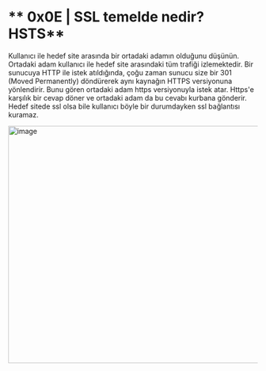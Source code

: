 # ** 0x0E | SSL temelde nedir? HSTS**

Kullanıcı ile hedef site arasında bir ortadaki adamın olduğunu düşünün. Ortadaki adam kullanıcı ile hedef site arasındaki tüm trafiği izlemektedir. Bir sunucuya HTTP ile
istek atıldığında, çoğu zaman sunucu size bir 301 (Moved Permanently) döndürerek aynı kaynağın HTTPS versiyonuna yönlendirir. Bunu gören ortadaki adam https versiyonuyla
istek atar. Https'e karşılık bir cevap döner ve ortadaki adam da bu cevabı kurbana gönderir. Hedef sitede ssl olsa bile kullanıcı böyle bir durumdayken ssl bağlantısı 
kuramaz.

<img width="1469" height="479" alt="image" src="https://github.com/user-attachments/assets/0e34c670-6312-43bb-a147-c7b314d8af64" />

